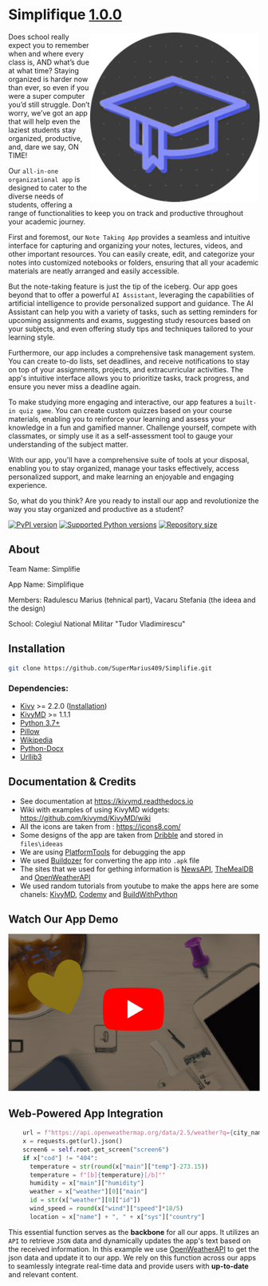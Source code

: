 # Simplifique [1.0.0](https://github.com/SuperMarius409/Simplifie)

<img align="right" height="340" src="https://github.com/SuperMarius409/Simplifie/blob/main/fisiere/project/computer/images/icon.png"/>

Does school really expect you to remember when and where every class is, AND what’s due at what time?
Staying organized is harder now than ever, so even if you were a super computer you’d still struggle.
Don’t worry, we’ve got an app that will help even the laziest students stay organized, productive, and, dare we say, ON TIME!

Our `all-in-one organizational app` is designed to cater to the diverse needs of students, offering a range of functionalities to keep you on track and productive throughout your academic journey.

First and foremost, our `Note Taking App` provides a seamless and intuitive interface for capturing and organizing your notes, lectures, videos, and other important resources. You can easily create, edit, and categorize your notes into customized notebooks or folders, ensuring that all your academic materials are neatly arranged and easily accessible.

But the note-taking feature is just the tip of the iceberg. Our app goes beyond that to offer a powerful `AI Assistant`, leveraging the capabilities of artificial intelligence to provide personalized support and guidance. The AI Assistant can help you with a variety of tasks, such as setting reminders for upcoming assignments and exams, suggesting study resources based on your subjects, and even offering study tips and techniques tailored to your learning style.

Furthermore, our app includes a comprehensive task management system. You can create to-do lists, set deadlines, and receive notifications to stay on top of your assignments, projects, and extracurricular activities. The app's intuitive interface allows you to prioritize tasks, track progress, and ensure you never miss a deadline again.

To make studying more engaging and interactive, our app features a `built-in quiz game`. You can create custom quizzes based on your course materials, enabling you to reinforce your learning and assess your knowledge in a fun and gamified manner. Challenge yourself, compete with classmates, or simply use it as a self-assessment tool to gauge your understanding of the subject matter.

With our app, you'll have a comprehensive suite of tools at your disposal, enabling you to stay organized, manage your tasks effectively, access personalized support, and make learning an enjoyable and engaging experience.

So, what do you think? Are you ready to install our app and revolutionize the way you stay organized and productive as a student?

[![PyPI version](https://img.shields.io/pypi/v/kivymd.svg)](https://pypi.org/project/kivymd)
[![Supported Python versions](https://img.shields.io/pypi/pyversions/kivymd.svg)](#Installation)
[![Repository size](https://img.shields.io/github/repo-size/kivymd/kivymd.svg)](https://github.com/SuperMarius409)

## About

Team Name: Simplifie

App Name: Simplifique

Members: Radulescu Marius (tehnical part), Vacaru Stefania (the ideea and the design)

School: Colegiul National Militar "Tudor Vladimirescu" 

## Installation

```bash
git clone https://github.com/SuperMarius409/Simplifie.git
```

### Dependencies:

- [Kivy](https://github.com/kivy/kivy) >= 2.2.0 ([Installation](https://kivy.org/doc/stable/gettingstarted/installation.html))
- [KivyMD](https://github.com/kivymd/KivyMD) >= 1.1.1 
- [Python 3.7+](https://www.python.org/)
- [Pillow](https://github.com/python-pillow/Pillow/)
- [Wikipedia](https://pypi.org/project/wikipedia/)
- [Python-Docx](https://pypi.org/project/python-docx/)
- [Urllib3](https://pypi.org/project/urllib3/)

## Documentation & Credits

- See documentation at https://kivymd.readthedocs.io
- Wiki with examples of using KivyMD widgets: https://github.com/kivymd/KivyMD/wiki
- All the icons are taken from : https://icons8.com/
- Some designs of the app are taken from [Dribble](https://dribbble.com/) and stored in `files\ideeas`
- We are using [PlatformTools](https://developer.android.com/tools/releases/platform-tools) for debugging the app
- We used [Buildozer](https://buildozer.readthedocs.io/en/latest/) for converting the app into `.apk` file
- The sites that we used for gething information is [NewsAPI](https://newsapi.org/), [TheMealDB](https://www.themealdb.com/) and [OpenWeatherAPI](https://openweathermap.org/api)
- We used random tutorials from youtube to make the apps here are some chanels: [KivyMD](https://www.youtube.com/@KivyMD), [Codemy](https://www.youtube.com/@Codemycom) and [BuildWithPython](https://www.youtube.com/@buildwithpython)

## Watch Our App Demo

<p align="left">
  <a href="https://www.youtube.com/watch?v=4er9b6TH_TA">
    <img 
        width="600" 
        src="https://github.com/SuperMarius409/Simplifie/blob/main/fisiere/project/video.png" 
        title="Click to watch demo application of our app"
    >
  </a>
</p>

## Web-Powered App Integration

```python
    url = f"https://api.openweathermap.org/data/2.5/weather?q={city_name}&appid={self.api_key}"
    x = requests.get(url).json()
    screen6 = self.root.get_screen("screen6")
    if x["cod"] != "404":
      temperature = str(round(x["main"]["temp"]-273.15))
      temperature = f"[b]{temperature}[/b]°"
      humidity = x["main"]["humidity"]
      weather = x["weather"][0]["main"]
      id = str(x["weather"][0]["id"])
      wind_speed = round(x["wind"]["speed"]*18/5)
      location = x["name"] + ", " + x["sys"]["country"]
```

This essential function serves as the **backbone** for all our apps. It utilizes an `API` to retrieve `JSON` data and dynamically updates the app's text based on the received information. In this example we use [OpenWeatherAPI](https://openweathermap.org/api) to get the json data and update it to our app. We rely on this function across our apps to seamlessly integrate real-time data and provide users with **up-to-date** and relevant content.